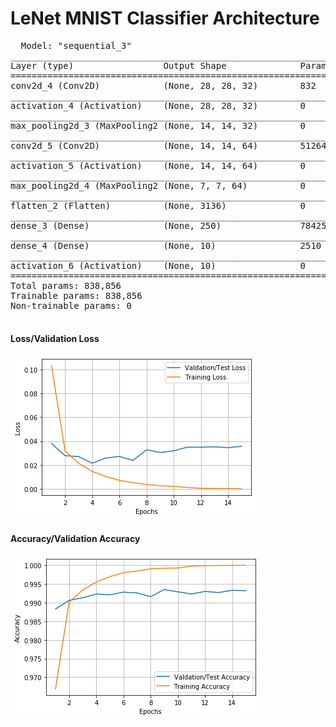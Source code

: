 # LeNet MNIST Classifier Architecture
<pre>
  Model: "sequential_3"
_________________________________________________________________
Layer (type)                 Output Shape              Param #   
=================================================================
conv2d_4 (Conv2D)            (None, 28, 28, 32)        832       
_________________________________________________________________
activation_4 (Activation)    (None, 28, 28, 32)        0         
_________________________________________________________________
max_pooling2d_3 (MaxPooling2 (None, 14, 14, 32)        0         
_________________________________________________________________
conv2d_5 (Conv2D)            (None, 14, 14, 64)        51264     
_________________________________________________________________
activation_5 (Activation)    (None, 14, 14, 64)        0         
_________________________________________________________________
max_pooling2d_4 (MaxPooling2 (None, 7, 7, 64)          0         
_________________________________________________________________
flatten_2 (Flatten)          (None, 3136)              0         
_________________________________________________________________
dense_3 (Dense)              (None, 250)               784250    
_________________________________________________________________
dense_4 (Dense)              (None, 10)                2510      
_________________________________________________________________
activation_6 (Activation)    (None, 10)                0         
=================================================================
Total params: 838,856
Trainable params: 838,856
Non-trainable params: 0
_________________________________________________________________
</pre>

<h4> Loss/Validation Loss</h4>

![Image description](https://raw.githubusercontent.com/asonib/deeplearning/master/ConvoNet/LeNet/graphs/loss.png)

<h4> Accuracy/Validation Accuracy</h4>

![Image description](https://raw.githubusercontent.com/asonib/deeplearning/master/ConvoNet/LeNet/graphs/accuracy.png)
